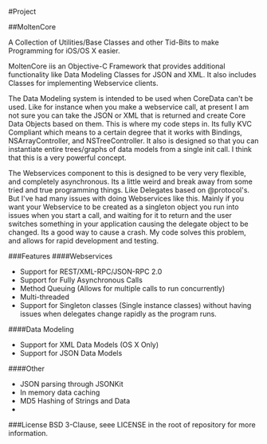 #Project

##MoltenCore

A Collection of Utilities/Base Classes and other Tid-Bits to make Programming for iOS/OS X easier.

MoltenCore iis an Objective-C Framework that provides additional functionality like Data Modeling Classes for 
JSON and XML. It also includes Classes for implementing Webservice clients.

The Data Modeling system is intended to be used when CoreData can't be used. Like for instance when you make a 
webservice call, at present I am not sure you can take the JSON or XML that is returned and create Core Data 
Objects based on them. This is where my code steps in. Its fully KVC Compliant which means to a certain degree 
that it works with Bindings, NSArrayController, and NSTreeController. It also is designed so that you can 
instantiate entire trees/graphs of data models from a single init call. I think that this is a very powerful 
concept.

The Webservices component to this is designed to be very very flexible, and completely asynchronous. Its a little 
weird and break away from some tried and true programming things. Like Delegates based on @protocol's. But I've 
had many issues with doing Webservices like this. Mainly if you want your Webservice to be created as a singleton 
object you run into issues when you start a call, and waiting for it to return and the user switches something in 
your application causing the delegate object to be changed. Its a good way to cause a crash. My code solves this 
problem, and allows for rapid development and testing.

###Features
####Webservices
* Support for REST/XML-RPC/JSON-RPC 2.0
* Support for Fully Asynchronous Calls
* Method Queuing (Allows for multiple calls to run concurrently)
* Multi-threaded
* Support for Singleton classes (Single instance classes) without having issues when delegates change rapidly as the program runs.

####Data Modeling
* Support for XML Data Models (OS X Only)
* Support for JSON Data Models

####Other
* JSON parsing through JSONKit
* In memory data caching
* MD5 Hashing of Strings and Data
* 

###License
BSD 3-Clause, seee LICENSE in the root of repository for more information.
